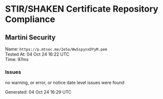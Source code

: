 # STIR/SHAKEN Certificate Repository Compliance

## Martini Security

Name: `https://p.mtsec.me/2e5a/Ww5spynxDYyM.pem`\
Tested At: 04 Oct 24 16:22 UTC\
Time: 97ms

### Issues

no warning, or error, or notice date level issues were found

Generated: 04 Oct 24 16:29 UTC